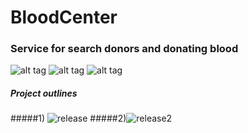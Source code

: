 # BloodCenter
### Service for search donors and donating blood

![alt tag](https://img.shields.io/badge/php-5.5.9-brightgreen.svg)
![alt tag](https://img.shields.io/badge/symfony-2.7-yellowgreen.svg)
![alt tag](https://img.shields.io/badge/status-stable-yellow.svg)


##### Project outlines

#####1) ![release](https://cloud.githubusercontent.com/assets/10593442/14783407/4a40bf98-0b11-11e6-8659-caa4a12d131d.png)
#####2)![release2](https://cloud.githubusercontent.com/assets/10593442/14783419/56013bfa-0b11-11e6-9ad3-344e08f2017f.png)

